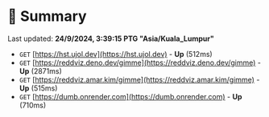 # 📖 Summary
Last updated: **24/9/2024, 3:39:15 PTG "Asia/Kuala_Lumpur"**

- `GET` [https://hst.ujol.dev](https://hst.ujol.dev) - **Up** (512ms)
- `GET` [https://reddviz.deno.dev/gimme](https://reddviz.deno.dev/gimme) - **Up** (2871ms)
- `GET` [https://reddviz.amar.kim/gimme](https://reddviz.amar.kim/gimme) - **Up** (515ms)
- `GET` [https://dumb.onrender.com](https://dumb.onrender.com) - **Up** (710ms)
